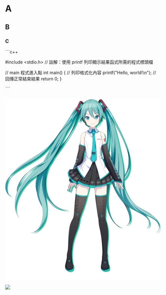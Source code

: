 # A

## B

### C



ˋˋˋc++

#include <stdio.h> // 註解：使用 printf 列印顯示結果函式所需的程式標頭檔

// main 程式進入點
int main() {
    // 列印格式化內容
    printf("Hello, world!\n");
    // 回傳正常結束結果
    return 0;
}

ˋˋˋ
###


![Hatsune_Miku_profile.png](Hatsune_Miku_profile.png)
 
[![](https://img.youtube.com/vi/jU_NCT1-LD4/0.jpg)](https://youtu.be/jU_NCT1-LD4)
